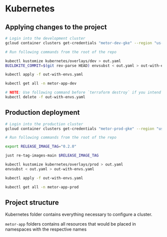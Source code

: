 
# Kubernetes

## Applying changes to the project

```sh
# Login into the development cluster
gcloud container clusters get-credentials "metor-dev-gke" --region "us-central1" --project "metor-dev" 

# Run following commands from the root of the repo

kubectl kustomize kubernetes/overlays/dev > out.yaml
BUILDKITE_COMMIT=$(git rev-parse HEAD) envsubst < out.yaml > out-with-envs.yaml

kubectl apply -f out-with-envs.yaml

kubectl get all -n metor-app-dev

# NOTE: Use following command before `terraform destroy` if you intend to fully remove all resources
kubectl delete -f out-with-envs.yaml
```

## Production deployment

```sh
# Login into the production cluster
gcloud container clusters get-credentials "metor-prod-gke" --region "us-central1" --project "metor-prod"

# Run following commands from the root of the repo

export RELEASE_IMAGE_TAG="0.2.0"

just re-tag-images-main $RELEASE_IMAGE_TAG

kubectl kustomize kubernetes/overlays/prod > out.yaml
envsubst < out.yaml > out-with-envs.yaml

kubectl apply -f out-with-envs.yaml

kubectl get all -n metor-app-prod
```

## Project structure

Kubernetes folder contains everything necessary to configure a cluster.

`metor-app` folders contains all resources that would be placed in namespaces with the respective names
